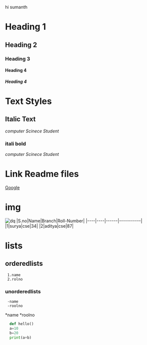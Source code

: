hi sumanth
# Heading 1
## Heading 2
### Heading 3
#### Heading 4
##### Heading 4

# Text Styles
## Italic Text
*computer Scinece Student*

### itali bold
*computer Scinece Student*
# Link Readme files
[Google]("www.google.com")
# img
![dq](dq.jpg)
|S.no|Name|Branch|Roll-Number|
|----|----|------|-----------|
|1|surya|cse|34|
|2|aditya|cse|87|
# lists
##  orderedlists
     1.name
     2.rolno
### unorderedlists
     -name 
     -roolno
 
   *name
   *roolno
  ```python
    def hello()
    a=10
    b=20
    print(a+b)
  ```
  
